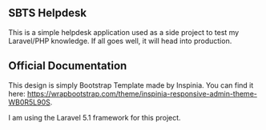 ## SBTS Helpdesk

This is a simple helpdesk application used as a side project to test my Laravel/PHP knowledge. If all goes well, it will head into production.

## Official Documentation

This design is simply Bootstrap Template made by Inspinia. You can find it here: https://wrapbootstrap.com/theme/inspinia-responsive-admin-theme-WB0R5L90S.

I am using the Laravel 5.1 framework for this project.



